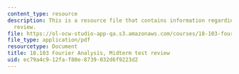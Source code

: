 ```yaml
---
content_type: resource
description: This is a resource file that contains information regarding midterm test
  review.
file: https://ol-ocw-studio-app-qa.s3.amazonaws.com/courses/18-103-fourier-analysis-fall-2013/ec79a4c912faf80e8739032d6f9223d2_MIT18_103F13_midterm-rev.pdf
file_type: application/pdf
resourcetype: Document
title: 18.103 Fourier Analysis, Midterm test review
uid: ec79a4c9-12fa-f80e-8739-032d6f9223d2
---
```


